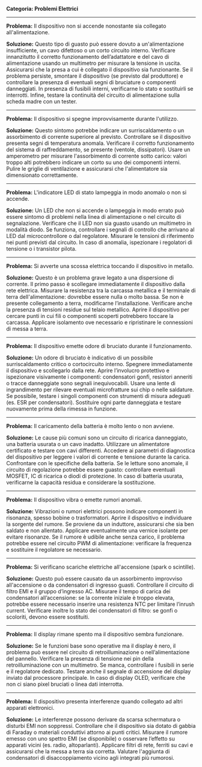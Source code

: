 **Categoria: Problemi Elettrici**

---

**Problema:** Il dispositivo non si accende nonostante sia collegato all'alimentazione.

**Soluzione:** Questo tipo di guasto può essere dovuto a un'alimentazione insufficiente, un cavo difettoso o un corto circuito interno. Verificare innanzitutto il corretto funzionamento dell’adattatore e del cavo di alimentazione usando un multimetro per misurare la tensione in uscita. Assicurarsi che la presa a cui è collegato il dispositivo sia funzionante. Se il problema persiste, smontare il dispositivo (se previsto dal produttore) e controllare la presenza di eventuali segni di bruciature o componenti danneggiati. In presenza di fusibili interni, verificarne lo stato e sostituirli se interrotti. Infine, testare la continuità del circuito di alimentazione sulla scheda madre con un tester.

---

**Problema:** Il dispositivo si spegne improvvisamente durante l'utilizzo.

**Soluzione:** Questo sintomo potrebbe indicare un surriscaldamento o un assorbimento di corrente superiore al previsto. Controllare se il dispositivo presenta segni di temperatura anomala. Verificare il corretto funzionamento del sistema di raffreddamento, se presente (ventole, dissipatori). Usare un amperometro per misurare l'assorbimento di corrente sotto carico: valori troppo alti potrebbero indicare un corto su uno dei componenti interni. Pulire le griglie di ventilazione e assicurarsi che l'alimentatore sia dimensionato correttamente.

---

**Problema:** L'indicatore LED di stato lampeggia in modo anomalo o non si accende.

**Soluzione:** Un LED che non si accende o lampeggia in modo errato può essere sintomo di problemi nella linea di alimentazione o nel circuito di segnalazione. Verificare che il LED non sia guasto usando un multimetro in modalità diodo. Se funziona, controllare i segnali di controllo che arrivano al LED dal microcontrollore o dal regolatore. Misurare le tensioni di riferimento nei punti previsti dal circuito. In caso di anomalia, ispezionare i regolatori di tensione o i transistor pilota.

---

**Problema:** Si avverte una scossa elettrica toccando il dispositivo in metallo.

**Soluzione:** Questo è un problema grave legato a una dispersione di corrente. Il primo passo è scollegare immediatamente il dispositivo dalla rete elettrica. Misurare la resistenza tra la carcassa metallica e il terminale di terra dell'alimentazione: dovrebbe essere nulla o molto bassa. Se non è presente collegamento a terra, modificarne l’installazione. Verificare anche la presenza di tensioni residue sul telaio metallico. Aprire il dispositivo per cercare punti in cui fili o componenti scoperti potrebbero toccare la carcassa. Applicare isolamento ove necessario e ripristinare le connessioni di messa a terra.

---

**Problema:** Il dispositivo emette odore di bruciato durante il funzionamento.

**Soluzione:** Un odore di bruciato è indicativo di un possibile surriscaldamento critico o cortocircuito interno. Spegnere immediatamente il dispositivo e scollegarlo dalla rete. Aprire l’involucro protettivo e ispezionare visivamente i componenti: condensatori gonfi, resistori anneriti o tracce danneggiate sono segnali inequivocabili. Usare una lente di ingrandimento per rilevare eventuali microfratture sui chip o nelle saldature. Se possibile, testare i singoli componenti con strumenti di misura adeguati (es. ESR per condensatori). Sostituire ogni parte danneggiata e testare nuovamente prima della rimessa in funzione.

---

**Problema:** Il caricamento della batteria è molto lento o non avviene.

**Soluzione:** Le cause più comuni sono un circuito di ricarica danneggiato, una batteria usurata o un cavo inadatto. Utilizzare un alimentatore certificato e testare con cavi differenti. Accedere ai parametri di diagnostica del dispositivo per leggere i valori di corrente e tensione durante la carica. Confrontare con le specifiche della batteria. Se le letture sono anomale, il circuito di regolazione potrebbe essere guasto: controllare eventuali MOSFET, IC di ricarica o diodi di protezione. In caso di batteria usurata, verificarne la capacità residua e considerare la sostituzione.

---

**Problema:** Il dispositivo vibra o emette rumori anomali.

**Soluzione:** Vibrazioni o rumori elettrici possono indicare componenti in risonanza, spesso bobine o trasformatori. Aprire il dispositivo e individuare la sorgente del rumore. Se proviene da un induttore, assicurarsi che sia ben saldato e non allentato. Applicare eventualmente una vernice isolante per evitare risonanze. Se il rumore è udibile anche senza carico, il problema potrebbe essere nel circuito PWM di alimentazione: verificare la frequenza e sostituire il regolatore se necessario.

---

**Problema:** Si verificano scariche elettriche all'accensione (spark o scintille).

**Soluzione:** Questo può essere causato da un assorbimento improvviso all'accensione o da condensatori di ingresso guasti. Controllare il circuito di filtro EMI e il gruppo d’ingresso AC. Misurare il tempo di carica dei condensatori all’accensione: se la corrente iniziale è troppo elevata, potrebbe essere necessario inserire una resistenza NTC per limitare l’inrush current. Verificare inoltre lo stato dei condensatori di filtro: se gonfi o scoloriti, devono essere sostituiti.

---

**Problema:** Il display rimane spento ma il dispositivo sembra funzionare.

**Soluzione:** Se le funzioni base sono operative ma il display è nero, il problema può essere nel circuito di retroilluminazione o nell’alimentazione del pannello. Verificare la presenza di tensione nei pin della retroilluminazione con un multimetro. Se manca, controllare i fusibili in serie e il regolatore dedicato. Testare anche il segnale di accensione del display inviato dal processore principale. In caso di display OLED, verificare che non ci siano pixel bruciati o linea dati interrotta.

---

**Problema:** Il dispositivo presenta interferenze quando collegato ad altri apparati elettronici.

**Soluzione:** Le interferenze possono derivare da scarsa schermatura o disturbi EMI non soppressi. Controllare che il dispositivo sia dotato di gabbia di Faraday o materiali conduttivi attorno ai punti critici. Misurare il rumore emesso con uno spettro EMI (se disponibile) o osservare l’effetto su apparati vicini (es. radio, altoparlanti). Applicare filtri di rete, ferriti su cavi e assicurarsi che la messa a terra sia corretta. Valutare l'aggiunta di condensatori di disaccoppiamento vicino agli integrati più rumorosi.
